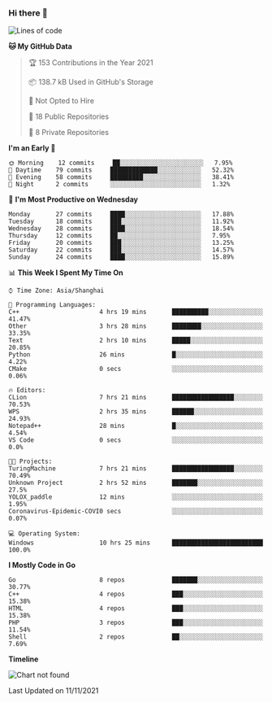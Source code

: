 ### Hi there 👋

<!--
**pinelliar/pinelliar** is a ✨ _special_ ✨ repository because its `README.md` (this file) appears on your GitHub profile.

Here are some ideas to get you started:

- 🔭 I’m currently working on ...
- 🌱 I’m currently learning ...
- 👯 I’m looking to collaborate on ...
- 🤔 I’m looking for help with ...
- 💬 Ask me about ...
- 📫 How to reach me: ...
- 😄 Pronouns: ...
- ⚡ Fun fact: ...
-->

<!--START_SECTION:waka-->
![Lines of code](https://img.shields.io/badge/From%20Hello%20World%20I%27ve%20Written-104920%20lines%20of%20code-blue)

**🐱 My GitHub Data** 

> 🏆 153 Contributions in the Year 2021
 > 
> 📦 138.7 kB Used in GitHub's Storage 
 > 
> 🚫 Not Opted to Hire
 > 
> 📜 18 Public Repositories 
 > 
> 🔑 8 Private Repositories  
 > 
**I'm an Early 🐤** 

```text
🌞 Morning    12 commits     ██░░░░░░░░░░░░░░░░░░░░░░░   7.95% 
🌆 Daytime    79 commits     █████████████░░░░░░░░░░░░   52.32% 
🌃 Evening    58 commits     █████████░░░░░░░░░░░░░░░░   38.41% 
🌙 Night      2 commits      ░░░░░░░░░░░░░░░░░░░░░░░░░   1.32%

```
📅 **I'm Most Productive on Wednesday** 

```text
Monday       27 commits     ████░░░░░░░░░░░░░░░░░░░░░   17.88% 
Tuesday      18 commits     ███░░░░░░░░░░░░░░░░░░░░░░   11.92% 
Wednesday    28 commits     ████░░░░░░░░░░░░░░░░░░░░░   18.54% 
Thursday     12 commits     ██░░░░░░░░░░░░░░░░░░░░░░░   7.95% 
Friday       20 commits     ███░░░░░░░░░░░░░░░░░░░░░░   13.25% 
Saturday     22 commits     ███░░░░░░░░░░░░░░░░░░░░░░   14.57% 
Sunday       24 commits     ████░░░░░░░░░░░░░░░░░░░░░   15.89%

```


📊 **This Week I Spent My Time On** 

```text
⌚︎ Time Zone: Asia/Shanghai

💬 Programming Languages: 
C++                      4 hrs 19 mins       ██████████░░░░░░░░░░░░░░░   41.47% 
Other                    3 hrs 28 mins       ████████░░░░░░░░░░░░░░░░░   33.35% 
Text                     2 hrs 10 mins       █████░░░░░░░░░░░░░░░░░░░░   20.85% 
Python                   26 mins             █░░░░░░░░░░░░░░░░░░░░░░░░   4.22% 
CMake                    0 secs              ░░░░░░░░░░░░░░░░░░░░░░░░░   0.06%

🔥 Editors: 
CLion                    7 hrs 21 mins       █████████████████░░░░░░░░   70.53% 
WPS                      2 hrs 35 mins       ██████░░░░░░░░░░░░░░░░░░░   24.93% 
Notepad++                28 mins             █░░░░░░░░░░░░░░░░░░░░░░░░   4.54% 
VS Code                  0 secs              ░░░░░░░░░░░░░░░░░░░░░░░░░   0.0%

🐱‍💻 Projects: 
TuringMachine            7 hrs 21 mins       █████████████████░░░░░░░░   70.49% 
Unknown Project          2 hrs 52 mins       ███████░░░░░░░░░░░░░░░░░░   27.5% 
YOLOX_paddle             12 mins             ░░░░░░░░░░░░░░░░░░░░░░░░░   1.95% 
Coronavirus-Epidemic-COVI0 secs              ░░░░░░░░░░░░░░░░░░░░░░░░░   0.07%

💻 Operating System: 
Windows                  10 hrs 25 mins      █████████████████████████   100.0%

```

**I Mostly Code in Go** 

```text
Go                       8 repos             ███████░░░░░░░░░░░░░░░░░░   30.77% 
C++                      4 repos             ███░░░░░░░░░░░░░░░░░░░░░░   15.38% 
HTML                     4 repos             ███░░░░░░░░░░░░░░░░░░░░░░   15.38% 
PHP                      3 repos             ███░░░░░░░░░░░░░░░░░░░░░░   11.54% 
Shell                    2 repos             ██░░░░░░░░░░░░░░░░░░░░░░░   7.69%

```


**Timeline**

![Chart not found](https://raw.githubusercontent.com/pinelliar/pinelliar/main/charts/bar_graph.png) 


 Last Updated on 11/11/2021
<!--END_SECTION:waka-->
